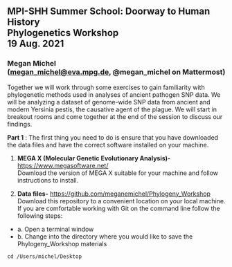 ## MPI-SHH Summer School: Doorway to Human History<br/> Phylogenetics Workshop<br/> 19 Aug. 2021

### Megan Michel<br/> (megan_michel@eva.mpg.de, @megan_michel on Mattermost)

Together we will work through some exercises to gain familiarity with phylogenetic methods used in analyses of ancient pathogen SNP data. We will be analyzing a dataset of genome-wide SNP data from ancient and modern Yersinia pestis, the causative agent of the plague. We will start in breakout rooms and come together at the end of the session to discuss our findings.

**Part 1** : The first thing you need to do is ensure that you have downloaded the data files and have the correct software installed on your machine.
 
1. **MEGA X (Molecular Genetic Evolutionary Analysis)-** https://www.megasoftware.net/  
Download the version of MEGA X suitable for your machine and follow instructions to install.
 
2. **Data files-** https://github.com/meganemichel/Phylogeny_Workshop  
Download this repository to a convenient location on your local machine. If you are comfortable working with Git on the command line follow the following steps:  
* a. Open a terminal window  
* b. Change into the directory where you would like to save the Phylogeny_Workshop materials  


```
cd /Users/michel/Desktop
```
